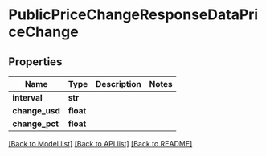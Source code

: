 # PublicPriceChangeResponseDataPriceChange

## Properties
Name | Type | Description | Notes
------------ | ------------- | ------------- | -------------
**interval** | **str** |  | 
**change_usd** | **float** |  | 
**change_pct** | **float** |  | 

[[Back to Model list]](../README.md#documentation-for-models) [[Back to API list]](../README.md#documentation-for-api-endpoints) [[Back to README]](../README.md)


